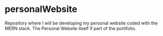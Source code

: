 # personalWebsite
Repository where I will be developing my personal website coded with the MERN stack. The Personal Website itself if part of the portifolio.
